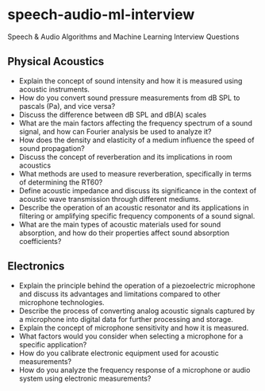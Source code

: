 # speech-audio-ml-interview
Speech & Audio Algorithms and Machine Learning Interview Questions


## Physical Acoustics
* Explain the concept of sound intensity and how it is measured using acoustic instruments.
* How do you convert sound pressure measurements from dB SPL to pascals (Pa), and vice versa?
* Discuss the difference between dB SPL and dB(A) scales
* What are the main factors affecting the frequency spectrum of a sound signal, and how can Fourier analysis be used to analyze it?
* How does the density and elasticity of a medium influence the speed of sound propagation?
* Discuss the concept of reverberation and its implications in room acoustics
* What methods are used to measure reverberation, specifically in terms of determining the RT60?
* Define acoustic impedance and discuss its significance in the context of acoustic wave transmission through different mediums.
* Describe the operation of an acoustic resonator and its applications in filtering or amplifying specific frequency components of a sound signal.
* What are the main types of acoustic materials used for sound absorption, and how do their properties affect sound absorption coefficients?

## Electronics
* Explain the principle behind the operation of a piezoelectric microphone and discuss its advantages and limitations compared to other microphone technologies.
* Describe the process of converting analog acoustic signals captured by a microphone into digital data for further processing and storage.
* Explain the concept of microphone sensitivity and how it is measured.
* What factors would you consider when selecting a microphone for a specific application?
* How do you calibrate electronic equipment used for acoustic measurements?
* How do you analyze the frequency response of a microphone or audio system using electronic measurements?



